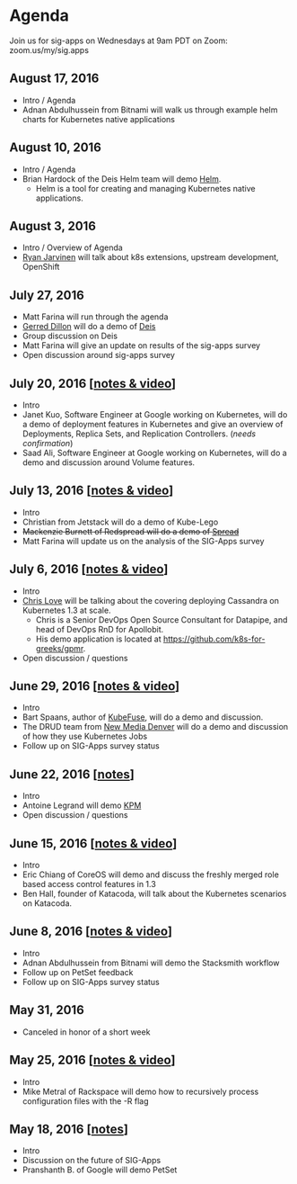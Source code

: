 # Agenda
Join us for sig-apps on Wednesdays at 9am PDT on Zoom: zoom.us/my/sig.apps

## August 17, 2016
* Intro / Agenda
* Adnan Abdulhussein from Bitnami will walk us through example helm charts for Kubernetes native applications

## August 10, 2016
* Intro / Agenda
* Brian Hardock of the Deis Helm team will demo [Helm](www.github.com/kubernetes/helm).
  * Helm is a tool for creating and managing Kubernetes native applications.

## August 3, 2016
* Intro / Overview of Agenda
* [Ryan Jarvinen](https://twitter.com/ryanj?lang=en) will talk about k8s extensions, upstream development, OpenShift

## July 27, 2016
* Matt Farina will run through the agenda
* [Gerred Dillon](https://twitter.com/justicefries) will do a demo of [Deis](https://deis.com/)
* Group discussion on Deis
* Matt Farina will give an update on results of the sig-apps survey
* Open discussion around sig-apps survey

## July 20, 2016 [[notes & video](minutes/2016-07-20.md)]
* Intro
* Janet Kuo, Software Engineer at Google working on Kubernetes, will do a demo of deployment features in Kubernetes and give an overview of Deployments, Replica Sets, and Replication Controllers. (*needs confirmation*)
* Saad Ali, Software Engineer at Google working on Kubernetes, will do a demo and discussion around Volume features.

## July 13, 2016 [[notes & video](minutes/2016-07-13.md)]
* Intro
* Christian from Jetstack will do a demo of Kube-Lego
* ~~Mackenzie Burnett of Redspread will do a demo of [Spread](https://github.com/redspread/spread)~~
* Matt Farina will update us on the analysis of the SIG-Apps survey

## July 6, 2016 [[notes & video](minutes/2016-07-06.md)]
* Intro
* [Chris Love](https://twitter.com/chrislovecnm) will be talking about the covering deploying Cassandra on Kubernetes 1.3 at scale.
  * Chris is a Senior DevOps Open Source Consultant for Datapipe, and head of DevOps RnD for Apollobit.
  * His demo application is located at https://github.com/k8s-for-greeks/gpmr.
* Open discussion / questions

## June 29, 2016 [[notes & video](minutes/2016-06-29.md)]
* Intro
* Bart Spaans, author of [KubeFuse](https://github.com/opencredo/kubefuse/), will do a demo and discussion.
* The DRUD team from [New Media Denver](https://www.newmediadenver.com/) will do a demo and discussion of how they use Kubernetes Jobs
* Follow up on SIG-Apps survey status

## June 22, 2016 [[notes](minutes/2016-06-22.md)]
* Intro
* Antoine Legrand will demo [KPM](https://github.com/kubespray/kpm)
* Open discussion / questions

## June 15, 2016 [[notes & video](minutes/2016-06-15.md)]
* Intro
* Eric Chiang of CoreOS will demo and discuss the freshly merged role based access control features in 1.3
* Ben Hall, founder of Katacoda, will talk about the Kubernetes scenarios on Katacoda.

## June 8, 2016 [[notes & video](minutes/2016-06-08.md)]
* Intro
* Adnan Abdulhussein from Bitnami will demo the Stacksmith workflow
* Follow up on PetSet feedback
* Follow up on SIG-Apps survey status

## May 31, 2016
* Canceled in honor of a short week

## May 25, 2016 [[notes & video](https://github.com/kubernetes/community/blob/master/sig-apps/minutes/2016-05-25.md)]
* Intro
* Mike Metral of Rackspace will demo how to recursively process configuration files with the -R flag

## May 18, 2016 [[notes](https://github.com/kubernetes/community/blob/master/sig-apps/minutes/2016-05-18.md)]
* Intro
* Discussion on the future of SIG-Apps
* Pranshanth B. of Google will demo PetSet
